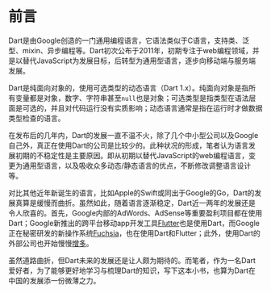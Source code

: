 # 前言

Dart是由Google创造的一门通用编程语言，它语法类似于C语言，支持类、泛型、mixin、异步编程等。Dart初次公布于2011年，初期专注于web编程领域，并是以替代JavaScript为发展目标，后转型为通用型语言，逐步向移动端与服务端发展。

Dart是纯面向对象的，使用可选类型的动态语言（Dart 1.x）。纯面向对象是指所有变量都是对象，数字、字符串甚至`null`也是对象；可选类型是指类型在语法层面是可选的，并且对代码运行没有实质影响；动态语言通常是指在运行时才做数据类型检查的语言。

在发布后的几年内，Dart的发展一直不温不火，除了几个中小型公司以及Google自己外，真正在使用Dart的公司是比较少的。此种状况的形成，笔者认为语言发展初期的不稳定性是主要原因。即从初期以替代JavaScript的web编程语言，变更为通用型语言，以及吸收众多动态/静态语言的优点，不断修改调整语言设计等。

对比其他近年新诞生的语言，比如Apple的Swift或同出于Google的Go，Dart的发展真算是缓慢而曲折。虽然如此，随着语言逐渐稳定，Dart近一两年的发展还是令人欣喜的。首先，Google内部的AdWords、AdSense等重要盈利项目都在使用Dart；Google新推出的跨平台移动app开发工具[Flutter](https://flutter.io/)也是使用Dart，而Google正在秘密研发的新操作系统[Fuchsia](https://fuchsia.googlesource.com/)，也在使用Dart和Flutter；此外，使用Dart的外部公司也开始慢慢[增多](https://www.dartlang.org/community/who-uses-dart)。

虽然道路曲折，但Dart未来的发展还是让人颇为期待的。而笔者，作为一名Dart爱好者，为了能够更好地学习与梳理Dart的知识，写下这本小书，也算为Dart在中国的发展添一份微薄之力。

